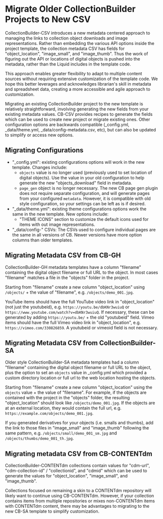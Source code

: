 # Migrate Older CollectionBuilder Projects to New CSV

CollectionBuilder-CSV introduces a new metadata centered approach to managing the links to collection object downloads and image representations. 
Rather than embedding the various API options inside the project template, the collection metadata CSV has fields for "object_location", "image_small", and "image_thumb".
Thus the work of figuring out the API or locations of digital objects is pushed into the metadata, rather than the Liquid includes in the template code. 

This approach enables greater flexibility to adapt to multiple content sources without requiring extensive customization of the template code.
We hope this better leverages and acknowledges librarian's skill in metadata and spreadsheet data, creating a more accessible and agile approach to customization.

Migrating an existing CollectionBuilder project to the new template is relatively straightforward, involving generating the new fields from your existing metadata values.
CB-CSV provides recipes to generate the fields which can be used to create new project or migrate existing ones.
Other configuration options are backwards compatible (_config.yml, _data/theme.yml, _data/config-metadata.csv, etc), but can also be updated to simplify or access new options.

## Migrating Configurations

- "_config.yml": existing configurations options will work in the new template. Changes include:
    - `objects` value is no longer used (previously used to set location of digital objects). Use the value in your old configuration to help generate the new "objects_download" field in metadata.
    - `page_gen` object is no longer necessary. The new CB page gen plugin does not require separate configuration, and will generate pages from your configured `metadata`. However, it is compatible with old style configuration, so your settings can be left as is if desired.
- "_data/theme.yml": existing theme configurations options work the same in the new template. New options include: 
    - "THEME ICONS" section to customize the default icons used for items with out image representations.
- "_data/config-" CSVs: The CSVs used to configure individual pages are the same in all versions of CB. Newer versions have more option columns than older templates. 

## Migrating Metadata CSV from CB-GH

CollectionBuilder-GH metadata templates have a column "filename" containing the digital object filename or full URL to the object.
In most cases "filename" matches a file in the "objects" folder in the project.

Starting from "filename" create a new column "object_location" using `/objects/` + the value of "filename", e.g. `/objects/demo_001.jpg`.

YouTube items should have the full YouTube video link in "object_location" (not just the youtubeid), e.g. `https://youtu.be/dbKNr3wuiuQ` or `https://www.youtube.com/watch?v=dbKNr3wuiuQ`.
If necessary, these can be generated by adding `https://youtu.be/` + the old "youtubeid" field.
Vimeo items should have the full Vimeo video link in "object_location", e.g. `https://vimeo.com/330826859`.
A youtubeid or vimeoid field is not necessary.

## Migrating Metadata CSV from CollectionBuilder-SA

Older style CollectionBuilder-SA metadata templates had a column "filename" containing the digital object filename or full URL to the object, plus the option to set an `objects` value in _config.yml which provided a custom directory location or full url to the web location hosting the objects.

Starting from "filename" create a new column "object_location" using the `objects` value + the value of "filename".
For example, if the objects are contained with the project in the "objects" folder, the resulting "object_location" should look like `/objects/demo_001.jpg`.
If the objects are at an external location, they would contain the full url, e.g. `https://example.com/objects/demo_001.jpg`.

If you generated derivatives for your objects (i.e. smalls and thumbs), add the link to those files in "image_small" and "image_thumb" following the same pattern, e.g. `/objects/small/demo_001_sm.jpg` and `/objects/thumbs/demo_001_th.jpg`.

## Migrating metadata CSV from CB-CONTENTdm 

CollectionBuilder-CONTENTdm collections contain values for "cdm-url", "cdm-collection-id" / "collectionid", and "cdmid" which can be used to generate the values for "object_location", "image_small", and "image_thumb".

Collections focused on remaining a skin to a CONTENTdm repository will likely want to continue using CB-CONTENTdm. 
However, if your collection contains items from multiple repositories or mixes non-CONTENTdm items with CONTENTdm content, there may be advantages to migrating to the new CB-SA template to simplify customization. 
